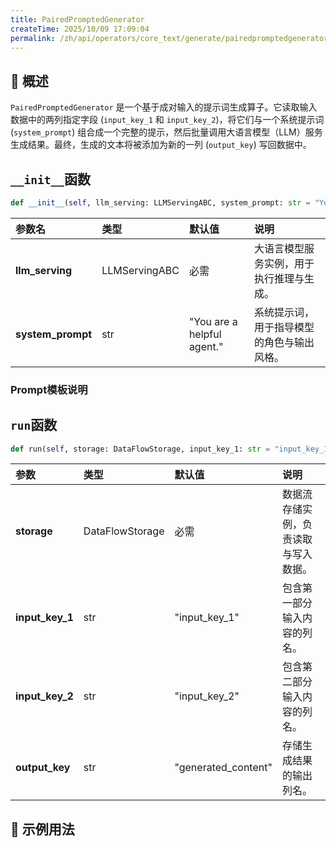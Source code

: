 ```yaml
---
title: PairedPromptedGenerator
createTime: 2025/10/09 17:09:04
permalink: /zh/api/operators/core_text/generate/pairedpromptedgenerator/
---
```


## 📘 概述
`PairedPromptedGenerator` 是一个基于成对输入的提示词生成算子。它读取输入数据中的两列指定字段 (`input_key_1` 和 `input_key_2`)，将它们与一个系统提示词 (`system_prompt`) 组合成一个完整的提示，然后批量调用大语言模型（LLM）服务生成结果。最终，生成的文本将被添加为新的一列 (`output_key`) 写回数据中。

## `__init__`函数
```python
def __init__(self, llm_serving: LLMServingABC, system_prompt: str = "You are a helpful agent."):
```
| 参数名 | 类型 | 默认值 | 说明 |
| :--- | :--- | :--- | :--- |
| **llm_serving** | LLMServingABC | 必需 | 大语言模型服务实例，用于执行推理与生成。 |
| **system_prompt** | str | "You are a helpful agent." | 系统提示词，用于指导模型的角色与输出风格。 |

### Prompt模板说明



## `run`函数
```python
def run(self, storage: DataFlowStorage, input_key_1: str = "input_key_1", input_key_2: str = 'input_key_2', output_key: str = "generated_content"):
```
| 参数 | 类型 | 默认值 | 说明 |
| :--- | :--- | :--- | :--- |
| **storage** | DataFlowStorage | 必需 | 数据流存储实例，负责读取与写入数据。 |
| **input_key_1** | str | "input_key_1" | 包含第一部分输入内容的列名。 |
| **input_key_2** | str | "input_key_2" | 包含第二部分输入内容的列名。 |
| **output_key** | str | "generated_content" | 存储生成结果的输出列名。 |

## 🧠 示例用法
